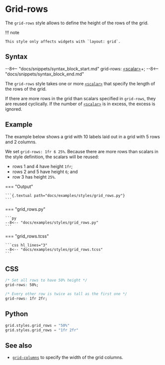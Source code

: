 # Grid-rows

The `grid-rows` style allows to define the height of the rows of the grid.

!!! note

    This style only affects widgets with `layout: grid`.

## Syntax

--8<-- "docs/snippets/syntax_block_start.md"
grid-rows: <a href="../../../css_types/scalar">&lt;scalar&gt;</a>+;
--8<-- "docs/snippets/syntax_block_end.md"

The `grid-rows` style takes one or more [`<scalar>`](../../css_types/scalar.md) that specify the length of the rows of the grid.

If there are more rows in the grid than scalars specified in `grid-rows`, they are reused cyclically.
If the number of [`<scalar>`](../../css_types/scalar.md) is in excess, the excess is ignored.

## Example

The example below shows a grid with 10 labels laid out in a grid with 5 rows and 2 columns.

We set `grid-rows: 1fr 6 25%`.
Because there are more rows than scalars in the style definition, the scalars will be reused:

 - rows 1 and 4 have height `1fr`;
 - rows 2 and 5 have height `6`; and
 - row 3 has height `25%`.


=== "Output"

    ```{.textual path="docs/examples/styles/grid_rows.py"}
    ```

=== "grid_rows.py"

    ```py
    --8<-- "docs/examples/styles/grid_rows.py"
    ```

=== "grid_rows.tcss"

    ```css hl_lines="3"
    --8<-- "docs/examples/styles/grid_rows.tcss"
    ```

## CSS

```css
/* Set all rows to have 50% height */
grid-rows: 50%;

/* Every other row is twice as tall as the first one */
grid-rows: 1fr 2fr;
```

## Python

```py
grid.styles.grid_rows = "50%"
grid.styles.grid_rows = "1fr 2fr"
```

## See also

 - [`grid-columns`](./grid_columns.md) to specify the width of the grid columns.
